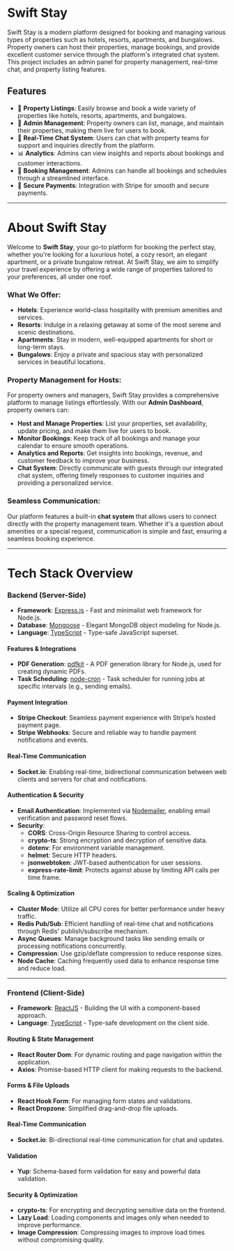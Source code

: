 # **Swift Stay**

Swift Stay is a modern platform designed for booking and managing various types of properties such as hotels, resorts, apartments, and bungalows. Property owners can host their properties, manage bookings, and provide excellent customer service through the platform's integrated chat system. This project includes an admin panel for property management, real-time chat, and property listing features.

<!-- ![Swift Stay Preview](./public/swiftstay-preview.png) -->

## **Features**

- 🏨 **Property Listings**: Easily browse and book a wide variety of properties like hotels, resorts, apartments, and bungalows.
- 🔧 **Admin Management**: Property owners can list, manage, and maintain their properties, making them live for users to book.
- 💬 **Real-Time Chat System**: Users can chat with property teams for support and inquiries directly from the platform.
- 📊 **Analytics**: Admins can view insights and reports about bookings and customer interactions.
- 💼 **Booking Management**: Admins can handle all bookings and schedules through a streamlined interface.
- 🔐 **Secure Payments**: Integration with Stripe for smooth and secure payments.

---

# **About Swift Stay**

Welcome to **Swift Stay**, your go-to platform for booking the perfect stay, whether you're looking for a luxurious hotel, a cozy resort, an elegant apartment, or a private bungalow retreat. At Swift Stay, we aim to simplify your travel experience by offering a wide range of properties tailored to your preferences, all under one roof.

### What We Offer:

- **Hotels**: Experience world-class hospitality with premium amenities and services.
- **Resorts**: Indulge in a relaxing getaway at some of the most serene and scenic destinations.
- **Apartments**: Stay in modern, well-equipped apartments for short or long-term stays.
- **Bungalows**: Enjoy a private and spacious stay with personalized services in beautiful locations.

### Property Management for Hosts:

For property owners and managers, Swift Stay provides a comprehensive platform to manage listings effortlessly. With our **Admin Dashboard**, property owners can:

- **Host and Manage Properties**: List your properties, set availability, update pricing, and make them live for users to book.
- **Monitor Bookings**: Keep track of all bookings and manage your calendar to ensure smooth operations.
- **Analytics and Reports**: Get insights into bookings, revenue, and customer feedback to improve your business.
- **Chat System**: Directly communicate with guests through our integrated chat system, offering timely responses to customer inquiries and providing a personalized service.

### Seamless Communication:

Our platform features a built-in **chat system** that allows users to connect directly with the property management team. Whether it's a question about amenities or a special request, communication is simple and fast, ensuring a seamless booking experience.

---

# **Tech Stack Overview**

### **Backend (Server-Side)**

- **Framework**: [Express.js](https://expressjs.com/) - Fast and minimalist web framework for Node.js.
- **Database**: [Mongoose](https://mongoosejs.com/) - Elegant MongoDB object modeling for Node.js.
- **Language**: [TypeScript](https://www.typescriptlang.org/) - Type-safe JavaScript superset.

#### **Features & Integrations**

- **PDF Generation**: [pdfkit](http://pdfkit.org/) - A PDF generation library for Node.js, used for creating dynamic PDFs.
- **Task Scheduling**: [node-cron](https://www.npmjs.com/package/node-cron) - Task scheduler for running jobs at specific intervals (e.g., sending emails).

#### **Payment Integration**

- **Stripe Checkout**: Seamless payment experience with Stripe’s hosted payment page.
- **Stripe Webhooks**: Secure and reliable way to handle payment notifications and events.

#### **Real-Time Communication**

- **Socket.io**: Enabling real-time, bidirectional communication between web clients and servers for chat and notifications.

#### **Authentication & Security**

- **Email Authentication**: Implemented via [Nodemailer](https://nodemailer.com/), enabling email verification and password reset flows.
- **Security**:
  - **CORS**: Cross-Origin Resource Sharing to control access.
  - **crypto-ts**: Strong encryption and decryption of sensitive data.
  - **dotenv**: For environment variable management.
  - **helmet**: Secure HTTP headers.
  - **jsonwebtoken**: JWT-based authentication for user sessions.
  - **express-rate-limit**: Protects against abuse by limiting API calls per time frame.

#### **Scaling & Optimization**

- **Cluster Mode**: Utilize all CPU cores for better performance under heavy traffic.
- **Redis Pub/Sub**: Efficient handling of real-time chat and notifications through Redis' publish/subscribe mechanism.
- **Async Queues**: Manage background tasks like sending emails or processing notifications concurrently.
- **Compression**: Use gzip/deflate compression to reduce response sizes.
- **Node Cache**: Caching frequently used data to enhance response time and reduce load.

---

### **Frontend (Client-Side)**

- **Framework**: [ReactJS](https://reactjs.org/) - Building the UI with a component-based approach.
- **Language**: [TypeScript](https://www.typescriptlang.org/) - Type-safe development on the client side.

#### **Routing & State Management**

- **React Router Dom**: For dynamic routing and page navigation within the application.
- **Axios**: Promise-based HTTP client for making requests to the backend.

#### **Forms & File Uploads**

- **React Hook Form**: For managing form states and validations.
- **React Dropzone**: Simplified drag-and-drop file uploads.

#### **Real-Time Communication**

- **Socket.io**: Bi-directional real-time communication for chat and updates.

#### **Validation**

- **Yup**: Schema-based form validation for easy and powerful data validation.

#### **Security & Optimization**

- **crypto-ts**: For encrypting and decrypting sensitive data on the frontend.
- **Lazy Load**: Loading components and images only when needed to improve performance.
- **Image Compression**: Compressing images to improve load times without compromising quality.
